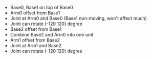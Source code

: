 - Base0, Base1 on top of Base0
- Arm0 offset from Base1
- Joint at Arm0 and Base0 (Base1 non-moving, won't affect much)
- Joint can rotate (-120 120) degree
- Base2 offset from Base1
- Combine Base2 and Arm0 into one unit
- Arm1 offset from Base2
- Joint at Arm1 and Base2
- Joint can rotate (-120 120) degree

